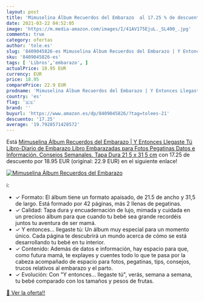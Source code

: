 ```yaml
---
layout: post
title: 'Mimuselina Álbum Recuerdos del Embarazo  al 17.25 % de descuento'
date: 2021-03-22 04:52:05
image: 'https://m.media-amazon.com/images/I/41AV175EjuL._SL400_.jpg'
comments: true
category: ofertas
author: 'tole.es'
slug: '8409045826-es Mimuselina Álbum Recuerdos del Embarazo | Y Entonces...'
sku: '8409045826-es'
tags: [ 'Libros','embarazo', ]
actualPrice: 18.95 EUR
currency: EUR
price: 18.95
comparePrice: 22.9 EUR
prodname: 'Mimuselina Álbum Recuerdos del Embarazo | Y Entonces Llegaste Tú  Libro-Diario de Embarazo  Libro Embarazadas para Fotos  Pegatinas  Datos e Información. Consejos Semanales. Tapa Dura  21 5 x 31 5 cm'
country: 'es'
flag: '🇪🇸'
brand: ''
buyurl: 'https://www.amazon.es/dp/8409045826/?tag=tolees-21'
descuento: '17.25'
average: '19.7928571428572'
---
```


Está [Mimuselina Álbum Recuerdos del Embarazo | Y Entonces Llegaste Tú  Libro-Diario de Embarazo  Libro Embarazadas para Fotos  Pegatinas  Datos e Información. Consejos Semanales. Tapa Dura  21 5 x 31 5 cm](https://www.amazon.es/dp/8409045826/?tag=tolees-21) con 17.25 de descuento por 18.95 EUR (original: 22.9 EUR) en el siguiente enlace!

[![Mimuselina Álbum Recuerdos del Embarazo ](https://m.media-amazon.com/images/I/41AV175EjuL._SL400_.jpg)](https://www.amazon.es/dp/8409045826/?tag=tolees-21)

ℹ️:

- ✓ Formato: El álbum tiene un formato apaisado, de 21.5 de ancho y 31,5 de largo. Está formado por 42 páginas, más 2 llenas de pegatinas.
- ✓ Calidad: Tapa dura y encuadernación de lujo, mimada y cuidada en un precioso álbum para que cuando tu bebé sea grande recordéis juntos tu aventura de ser mamá.
- ✓ Y entonces... llegaste tú: Un álbum muy especial para un momento único. Cada página te descubrirá un mundo acerca de cómo se está desarrollando tu bebé en tu interior.
- ✓ Contenido: Además de datos e información, hay espacio para que, como futura mamá, te explayes y cuentes todo lo que te pasa por la cabeza acompañado de espacio para fotos, pegatinas, tips, consejos, trucos relativos al embarazo y el parto.
- ✓ Evolución: Con "Y entonces... llegaste tú", verás, semana a semana, tu bebé comparado con los tamaños y pesos de frutas.

[🛒 Ver la oferta!!](https://www.amazon.es/dp/8409045826/?tag=tolees-21)
